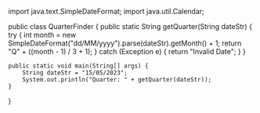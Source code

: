 import java.text.SimpleDateFormat;
import java.util.Calendar;

public class QuarterFinder {
    public static String getQuarter(String dateStr) {
        try {
            int month = new SimpleDateFormat("dd/MM/yyyy").parse(dateStr).getMonth() + 1;
            return "Q" + ((month - 1) / 3 + 1);
        } catch (Exception e) {
            return "Invalid Date";
        }
    }

    public static void main(String[] args) {
        String dateStr = "15/05/2023";
        System.out.println("Quarter: " + getQuarter(dateStr));
    }
}